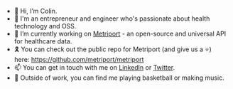 - 👋 Hi, I’m Colin.
- 🏥 I'm an entrepreneur and engineer who's passionate about health technology and OSS.
- 🔨 I’m currently working on [Metriport](https://metriport.com/) - an open-source and universal API for healthcare data.
- 🎗️ You can check out the public repo for Metriport (and give us a ⭐️) here: https://github.com/metriport/metriport
- 📫 You can get in touch with me on [LinkedIn](https://www.linkedin.com/in/colin-elsinga/) or [Twitter](https://twitter.com/ColinElsinga).
- 🏀 Outside of work, you can find me playing basketball or making music.

<!---
celsinga/celsinga is a ✨ special ✨ repository because its `README.md` (this file) appears on your GitHub profile.
You can click the Preview link to take a look at your changes.
--->
